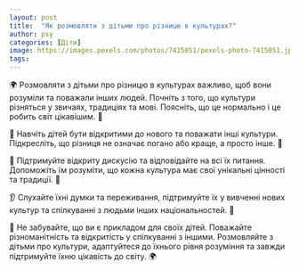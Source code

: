 ```yaml
---
layout: post
title:  "Як розмовляти з дітьми про різницю в культурах?"
author: psy
categories: [Діти]
image: https://images.pexels.com/photos/7415051/pexels-photo-7415051.jpeg?auto=compress&cs=tinysrgb&fit=crop&h=627&w=1200
tags: 
---
```


🌍 Розмовляти з дітьми про різницю в культурах важливо, щоб вони розуміли та поважали інших людей. Почніть з того, що культури різняться у звичаях, традиціях та мові. Поясніть, що це нормально і це робить світ цікавішим. 🌟

🤝 Навчіть дітей бути відкритими до нового та поважати інші культури. Підкресліть, що різниця не означає погано або краще, а просто інше. 🌈

💬 Підтримуйте відкриту дискусію та відповідайте на всі їх питання. Допоможіть їм розуміти, що кожна культура має свої унікальні цінності та традиції. 🌺

👂 Слухайте їхні думки та переживання, підтримуйте їх у вивченні нових культур та спілкуванні з людьми інших національностей. 🌟

🌟 Не забувайте, що ви є прикладом для своїх дітей. Поважайте різноманітність та відкритість у спілкуванні з іншими. Розмовляйте з дітьми про культури, адаптуйтеся до їхнього рівня розуміння та завжди підтримуйте їхню цікавість до світу. 🌍


